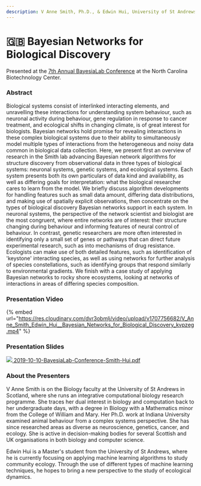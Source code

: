 ```yaml
---
description: V Anne Smith, Ph.D., & Edwin Hui, University of St Andrews
---
```


# 🇬🇧 Bayesian Networks for Biological Discovery

Presented at the [7th Annual BayesiaLab Conference](./) at the North Carolina Biotechnology Center.

### Abstract&#x20;

Biological systems consist of interlinked interacting elements, and unravelling these interactions for understanding system behaviour, such as neuronal activity during behaviour, gene regulation in response to cancer treatment, and ecological shifts in changing climate, is of great interest for biologists. Bayesian networks hold promise for revealing interactions in these complex biological systems due to their ability to simultaneously model multiple types of interactions from the heterogeneous and noisy data common in biological data collection. Here, we present first an overview of research in the Smith lab advancing Bayesian network algorithms for structure discovery from observational data in three types of biological systems: neuronal systems, genetic systems, and ecological systems. Each system presents both its own particulars of data kind and availability, as well as differing goals for interpretation: what the biological researcher cares to learn from the model. We briefly discuss algorithm developments for handling features such as small data amount, differing data distributions, and making use of spatially explicit observations, then concentrate on the types of biological discovery Bayesian networks support in each system. In neuronal systems, the perspective of the network scientist and biologist are the most congruent, where entire networks are of interest: their structure changing during behaviour and informing features of neural control of behaviour. In contrast, genetic researchers are more often interested in identifying only a small set of genes or pathways that can direct future experimental research, such as into mechanisms of drug resistance. Ecologists can make use of both detailed features, such as identification of 'keystone' interacting species, as well as using networks for further analysis of species constellations, such as identifying groups that respond similarly to environmental gradients. We finish with a case study of applying Bayesian networks to rocky shore ecosystems, looking at networks of interactions in areas of differing species composition.

### Presentation Video

{% embed url="https://res.cloudinary.com/dvr3obmlj/video/upload/v1707756682/V_Anne_Smith_Edwin_Hui__Bayesian_Networks_for_Biological_Discovery_kvpzeg.mp4" %}

### Presentation Slides

[![](https://res.cloudinary.com/dvr3obmlj/image/upload/v1691109037/pdf\_do9ray.svg) 2019-10-10-BayesiaLab-Conference-Smith-Hui.pdf](./)

### About the Presenters&#x20;

V Anne Smith is on the Biology faculty at the University of St Andrews in Scotland, where she runs an integrative computational biology research programme. She traces her dual interest in biology and computation back to her undergraduate days, with a degree in Biology with a Mathematics minor from the College of William and Mary. Her Ph.D. work at Indiana University examined animal behaviour from a complex systems perspective. She has since researched areas as diverse as neuroscience, genetics, cancer, and ecology. She is active in decision-making bodies for several Scottish and UK organisations in both biology and computer science.

Edwin Hui is a Master's student from the University of St Andrews, where he is currently focusing on applying machine learning algorithms to study community ecology. Through the use of different types of machine learning techniques, he hopes to bring a new perspective to the study of ecological dynamics.
